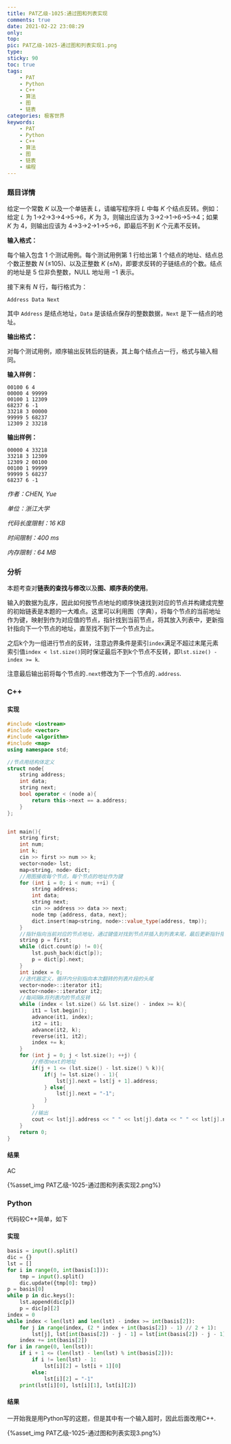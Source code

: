 ```yaml
---
title: PAT乙级-1025:通过图和列表实现
comments: true
date: 2021-02-22 23:08:29
only:
top:
pic: PAT乙级-1025-通过图和列表实现1.png
type:
sticky: 90
toc: true
tags:
	- PAT
	- Python
	- C++
	- 算法
	- 图
	- 链表
categories: 极客世界
keywords:
	- PAT
	- Python
	- C++
	- 算法
	- 图
	- 链表
	- 编程
---
```


### 题目详情

给定一个常数 *K* 以及一个单链表 *L*，请编写程序将 *L* 中每 *K* 个结点反转。例如：给定 *L* 为 1→2→3→4→5→6，*K* 为 3，则输出应该为 3→2→1→6→5→4；如果 *K* 为 4，则输出应该为 4→3→2→1→5→6，即最后不到 *K* 个元素不反转。

**输入格式：**

每个输入包含 1 个测试用例。每个测试用例第 1 行给出第 1 个结点的地址、结点总个数正整数 *N* (≤105)、以及正整数 *K* (≤*N*)，即要求反转的子链结点的个数。结点的地址是 5 位非负整数，NULL 地址用 −1 表示。

接下来有 *N* 行，每行格式为：

```
Address Data Next
```

其中 `Address` 是结点地址，`Data` 是该结点保存的整数数据，`Next` 是下一结点的地址。

**输出格式：**

对每个测试用例，顺序输出反转后的链表，其上每个结点占一行，格式与输入相同。

**输入样例：**

```in
00100 6 4
00000 4 99999
00100 1 12309
68237 6 -1
33218 3 00000
99999 5 68237
12309 2 33218
```

**输出样例：**

```out
00000 4 33218
33218 3 12309
12309 2 00100
00100 1 99999
99999 5 68237
68237 6 -1
```

*作者：CHEN, Yue*

*单位：浙江大学*

*代码长度限制：16 KB*

*时间限制：400 ms*

*内存限制：64 MB*



### 分析

本题考查对**链表的查找与修改**以及**图、顺序表的使用**。

输入的数据为乱序，因此如何按节点地址的顺序快速找到对应的节点并构建成完整的初始链表是本题的一大难点。这里可以利用图（字典），将每个节点的当前地址作为键，映射到作为对应值的节点，指针找到当前节点，将其放入列表中，更新指针指向下一个节点的地址，直至找不到下一个节点为止。

之后k个为一组进行节点的反转，注意边界条件是索引`index`满足不超过末尾元素索引值`index < lst.size()`同时保证最后不到k个节点不反转，即`lst.size() - index >= k`.

注意最后输出前将每个节点的`.next`修改为下一个节点的`.address`.



### C++

#### 实现

```c++
#include <iostream>
#include <vector>
#include <algorithm>
#include <map>
using namespace std;

//节点用结构体定义
struct node{
    string address;
    int data;
    string next;
    bool operator < (node a){
        return this->next == a.address;
    }
};


int main(){
    string first;
    int num;
    int k;
    cin >> first >> num >> k;
    vector<node> lst;
    map<string, node> dict;
    //用图接收每个节点，每个节点的地址作为键
    for (int i = 0; i < num; ++i) {
        string address;
        int data;
        string next;
        cin >> address >> data >> next;
        node tmp {address, data, next};
        dict.insert(map<string, node>::value_type(address, tmp));
    }
    //指针指向当前对应的节点地址，通过键值对找到节点并插入到列表末尾，最后更新指针指向下一个节点的地址
    string p = first;
    while (dict.count(p) != 0){
        lst.push_back(dict[p]);
        p = dict[p].next;
    }
    int index = 0;
    //迭代器定义，循环内分别指向本次翻转的列表片段的头尾
    vector<node>::iterator it1;
    vector<node>::iterator it2;
    //每间隔k将列表内的节点反转
    while (index < lst.size() && lst.size() - index >= k){
        it1 = lst.begin();
        advance(it1, index);
        it2 = it1;
        advance(it2, k);
        reverse(it1, it2);
        index += k;
    }
    for (int j = 0; j < lst.size(); ++j) {
        //修改next的地址
        if(j + 1 <= (lst.size() - lst.size() % k)){
            if(j != lst.size() - 1){
                lst[j].next = lst[j + 1].address;
            } else{
                lst[j].next = "-1";
            }
        }
        //输出
        cout << lst[j].address << " " << lst[j].data << " " << lst[j].next << endl;
    }
    return 0;
}
```

#### 结果

AC

{%asset_img PAT乙级-1025-通过图和列表实现2.png%}



### Python

代码较C++简单，如下

#### 实现

```python
basis = input().split()
dic = {}
lst = []
for i in range(0, int(basis[1])):
    tmp = input().split()
    dic.update({tmp[0]: tmp})
p = basis[0]
while p in dic.keys():
    lst.append(dic[p])
    p = dic[p][2]
index = 0
while index < len(lst) and len(lst) - index >= int(basis[2]):
    for j in range(index, (2 * index + int(basis[2]) - 1) // 2 + 1):
        lst[j], lst[int(basis[2]) - j - 1] = lst[int(basis[2]) - j - 1], lst[j]
    index += int(basis[2])
for i in range(0, len(lst)):
    if i + 1 <= (len(lst) - len(lst) % int(basis[2])):
        if i != len(lst) - 1:
            lst[i][2] = lst[i + 1][0]
        else:
            lst[i][2] = "-1"
    print(lst[i][0], lst[i][1], lst[i][2])
```



#### 结果

一开始我是用Python写的这题，但是其中有一个输入超时，因此后面改用C++.

{%asset_img PAT乙级-1025-通过图和列表实现3.png%}